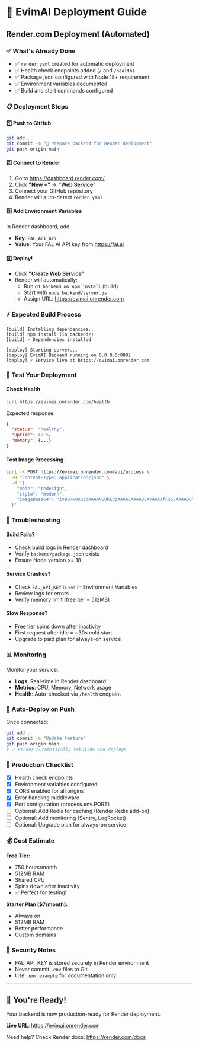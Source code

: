 # 🚀 EvimAI Deployment Guide

## Render.com Deployment (Automated)

### ✅ What's Already Done
- ✅ `render.yaml` created for automatic deployment
- ✅ Health check endpoints added (`/` and `/health`)
- ✅ Package.json configured with Node 18+ requirement
- ✅ Environment variables documented
- ✅ Build and start commands configured

### 📋 Deployment Steps

#### 1️⃣ Push to GitHub
```bash
git add .
git commit -m "🚀 Prepare backend for Render deployment"
git push origin main
```

#### 2️⃣ Connect to Render
1. Go to https://dashboard.render.com/
2. Click **"New +"** → **"Web Service"**
3. Connect your GitHub repository
4. Render will auto-detect `render.yaml`

#### 3️⃣ Add Environment Variables
In Render dashboard, add:
- **Key**: `FAL_API_KEY`
- **Value**: Your FAL AI API key from https://fal.ai

#### 4️⃣ Deploy!
- Click **"Create Web Service"**
- Render will automatically:
  - Run `cd backend && npm install` (build)
  - Start with `node backend/server.js`
  - Assign URL: https://evimai.onrender.com

### ⚡ Expected Build Process
```
[build] Installing dependencies...
[build] npm install (in backend/)
[build] ✓ Dependencies installed

[deploy] Starting server...
[deploy] EvimAI Backend running on 0.0.0.0:8082
[deploy] ✓ Service live at https://evimai.onrender.com
```

### 🧪 Test Your Deployment

#### Check Health
```bash
curl https://evimai.onrender.com/health
```

Expected response:
```json
{
  "status": "healthy",
  "uptime": 42.5,
  "memory": {...}
}
```

#### Test Image Processing
```bash
curl -X POST https://evimai.onrender.com/api/process \
  -H "Content-Type: application/json" \
  -d '{
    "mode": "redesign",
    "style": "modern",
    "imageBase64": "iVBORw0KGgoAAAANSUhEUgAAAAEAAAABCAYAAAAfFcSJAAAADUlEQVR42mNk+M9QDwADhgGAWjR9awAAAABJRU5ErkJggg=="
  }'
```

### 🔧 Troubleshooting

#### Build Fails?
- Check build logs in Render dashboard
- Verify `backend/package.json` exists
- Ensure Node version >= 18

#### Service Crashes?
- Check `FAL_API_KEY` is set in Environment Variables
- Review logs for errors
- Verify memory limit (free tier = 512MB)

#### Slow Response?
- Free tier spins down after inactivity
- First request after idle = ~30s cold start
- Upgrade to paid plan for always-on service

### 📊 Monitoring

Monitor your service:
- **Logs**: Real-time in Render dashboard
- **Metrics**: CPU, Memory, Network usage
- **Health**: Auto-checked via `/health` endpoint

### 🔄 Auto-Deploy on Push

Once connected:
```bash
git add .
git commit -m "Update feature"
git push origin main
# ✓ Render automatically rebuilds and deploys
```

### 🎯 Production Checklist

- [x] Health check endpoints
- [x] Environment variables configured
- [x] CORS enabled for all origins
- [x] Error handling middleware
- [x] Port configuration (process.env.PORT)
- [ ] Optional: Add Redis for caching (Render Redis add-on)
- [ ] Optional: Add monitoring (Sentry, LogRocket)
- [ ] Optional: Upgrade plan for always-on service

### 💰 Cost Estimate

**Free Tier:**
- 750 hours/month
- 512MB RAM
- Shared CPU
- Spins down after inactivity
- ✅ Perfect for testing!

**Starter Plan ($7/month):**
- Always on
- 512MB RAM
- Better performance
- Custom domains

### 🔐 Security Notes

- FAL_API_KEY is stored securely in Render environment
- Never commit `.env` files to Git
- Use `.env.example` for documentation only

---

## 🎉 You're Ready!

Your backend is now production-ready for Render deployment.

**Live URL**: https://evimai.onrender.com

Need help? Check Render docs: https://render.com/docs
